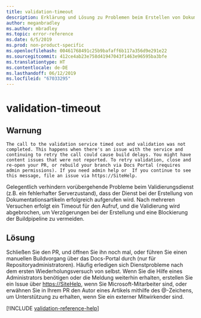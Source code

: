 ```yaml
---
title: validation-timeout
description: Erklärung und Lösung zu Problemen beim Erstellen von Dokumentationsartikeln – validation-timeout
author: meganbradley
ms.author: mbradley
ms.topic: error-reference
ms.date: 6/5/2019
ms.prod: non-product-specific
ms.openlocfilehash: 00461768491c25b9bafaff6b117a356d9e291e22
ms.sourcegitcommit: 412ce4ab23e758d41947043f1463e96595ba3bfe
ms.translationtype: HT
ms.contentlocale: de-DE
ms.lasthandoff: 06/12/2019
ms.locfileid: "67033295"
---
```

# <a name="validation-timeout"></a>validation-timeout

## <a name="warning"></a>Warnung

`The call to the validation service timed out and validation was not completed. This happens when there's an issue with the service and continuing to retry the call could cause build delays. You might have content issues that were not reported. To retry validation, close and re-open your PR, or rebuild your branch via Docs Portal (requires admin permissions). If you need admin help or  If you continue to see this message, file an issue via https://SiteHelp.`

Gelegentlich verhindern vorübergehende Probleme beim Validierungsdienst (z.B. ein fehlerhafter Serverzustand), dass der Dienst bei der Erstellung von Dokumentationsartikeln erfolgreich aufgerufen wird. Nach mehreren Versuchen erfolgt ein Timeout für den Aufruf, und die Validierung wird abgebrochen, um Verzögerungen bei der Erstellung und eine Blockierung der Buildpipeline zu vermeiden.

## <a name="resolution"></a>Lösung

Schließen Sie den PR, und öffnen Sie ihn noch mal, oder führen Sie einen manuellen Buildvorgang über das Docs-Portal durch (nur für Repositoryadministratoren). Häufig erledigen sich Dienstprobleme nach dem ersten Wiederholungsversuch von selbst. Wenn Sie die Hilfe eines Administrators benötigen oder die Meldung weiterhin erhalten, erstellen Sie ein Issue über [https://SiteHelp](https://SiteHelp), wenn Sie Microsoft-Mitarbeiter sind, oder erwähnen Sie in Ihrem PR den Autor eines Artikels mithilfe des @-Zeichens, um Unterstützung zu erhalten, wenn Sie ein externer Mitwirkender sind.

<!--make sure to add this file to your includes folder and verify the path-->
[!INCLUDE [validation-reference-help](includes/validation-reference-help.md)]
